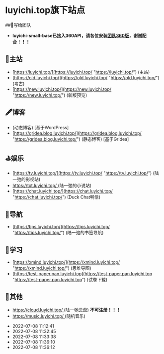 # luyichi.top旗下站点

##🌈写给团队
- **luyichi-small-base已接入360API，请各位安装[团队360版](http://360.luyichi.top/ "团队360版")，谢谢配合！！！**

## 🎉主站

- [https://luyichi.top/](https://luyichi.top/ "https://luyichi.top/") (主站)
- [https://old.luyichi.top/](https://old.luyichi.top/ "https://old.luyichi.top/") (考古)
- [https://new.luyichi.top/](https://new.luyichi.top/ "https://new.luyichi.top/") (新版预览)

## 🖋博客

- (动态博客) [基于WordPress]
- [https://gridea.blog.luyichi.top/](https://gridea.blog.luyichi.top/ "https://gridea.blog.luyichi.top/") (静态博客) [基于Gridea]

## ⛳娱乐

- [https://tv.luyichi.top/](https://tv.luyichi.top/ "https://tv.luyichi.top/") (陆一弛的影视站)
- [https://txt.luyichi.top/ ](https://txt.luyichi.top/  "https://txt.luyichi.top/ ")(陆一弛的小说站)
- [https://chat.luyichi.top/](https://chat.luyichi.top/ "https://chat.luyichi.top/") (Duck Chat鸭信)

## 🎾导航

- [https://tips.luyichi.top/](https://tips.luyichi.top/ "https://tips.luyichi.top/") (陆一弛的书签导航)

## 📘学习

- [https://xmind.luyichi.top/](https://xmind.luyichi.top/ "https://xmind.luyichi.top/") (思维导图)
- [https://test-paper.pan.luyichi.top](https://test-paper.pan.luyichi.top "https://test-paper.pan.luyichi.top") (试卷下载)

## 🎄其他

- [https://cloud.luyichi.top/ ](https://cloud.luyichi.top/  "https://cloud.luyichi.top/ ")(陆一弛云盘) **不可注册！！！**
- [https://music.luyichi.top/ ](https://music.luyichi.top/  "https://music.luyichi.top/ ")(随机音乐)

* 2022-07-08 11:12:41
* 2022-07-08 11:32:45
* 2022-07-08 11:33:38
* 2022-07-08 11:36:10
* 2022-07-08 11:36:12